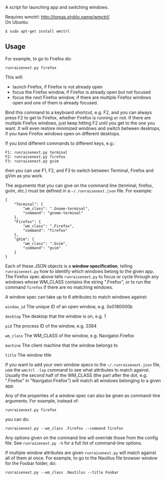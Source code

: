 A script for launching app and switching windows.

Requires wmctrl: <http://tomas.styblo.name/wmctrl/>  
On Ubuntu:

    $ sudo apt-get install wmctrl


Usage
-----

For example, to go to Firefox do:

    runraisenext.py firefox

This will:

* launch Firefox, if Firefox is not already open
* focus the Firefox window, if Firefox is already open but not focused
* focus the next Firefox window, if there are multiple Firefox windows
  open and one of them is already focused.

Bind this command to a keyboard shortcut, e.g. F2, and you can always press F2
to get to Firefox, whether Firefox is running or not. If there are multiple
Firefox windows, just keep hitting F2 until you get to the one you want.
It will even restore minimized windows and switch between desktops, if you have
Firefox windows open on different desktops.

If you bind different commands to different keys, e.g.:

    F1: runraisenext.py terminal
    F2: runraisenext.py firefox
    F3: runraisenext.py gvim

then you can use F1, F2, and F3 to switch between Terminal, Firefox and gVim
as you work.

The arguments that you can give on the command line (terminal, firefox, gvim,
etc.) must be defined in a `~/.runraisenext.json` file. For example:

    {
        "Terminal": {
            "wm_class": ".Gnome-terminal",
            "command": "gnome-terminal"
        },
        "Firefox": {
            "wm_class": ".Firefox",
            "command": "firefox"
        },
        "gVim": {
            "wm_class": ".Gvim",
            "command": "gvim"
        }
    }

Each of these JSON objects is a **window specification**, telling
`runraisenext.py` how to identify which windows belong to the given app.
The Firefox spec above tells `runraisenext.py` to focus or cycle through any
windows whose WM_CLASS contains the string ".Firefox", or to run the command
`firefox` if there are no matching windows.

A window spec can take up to 6 attributes to match windows against:

`window_id`
  The unique ID of an open window, e.g. 0x0180000b

`desktop`
  The desktop that the window is on, e.g. 1

`pid`
  The process ID of the window, e.g. 3384

`wm_class`
  The WM_CLASS of the window, e.g. Navigator.Firefox

`machine`
  The client machine that the window belongs to

`title`
  The window title

If you want to add your own window specs to the `~/.runraisenext.json` file,
use the `wmctrl -lxp` command to see what attributes to match against.
Usually the second half of the WM_CLASS (the part after the dot, e.g.
".Firefox" in "Navigator.Firefox") will match all windows belonging to a given
app.

Any of the properties of a window spec can also be given as command-line
arguments. For example, instead of:

    runraisenext.py firefox

you can do:

    runraisenext.py --wm_class .Firefox --command firefox

Any options given on the command line will override those from the config
file. See `runraisenext.py -h` for a full list of command-line options.

If multiple window attributes are given `runraisenext.py` will match against
all of them at once. For example, to go to the Nautilus file browser window for
the Foobar folder, do:

    runraisenext.py --wm_class .Nautilus --title Foobar
